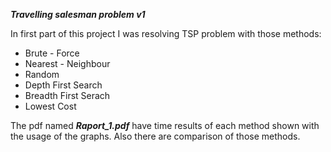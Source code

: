 _**Travelling salesman problem v1**_

In first part of this project I was resolving TSP problem with those methods:
* Brute - Force
* Nearest - Neighbour
* Random
* Depth First Search
* Breadth First Serach
* Lowest Cost

The pdf named _**Raport_1.pdf**_ have time results of each method shown with the usage
of the graphs. Also there are comparison of those methods.